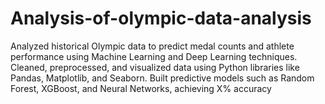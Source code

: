 # Analysis-of-olympic-data-analysis
Analyzed historical Olympic data to predict medal counts and athlete performance using Machine Learning and Deep Learning techniques. Cleaned, preprocessed, and visualized data using Python libraries like Pandas, Matplotlib, and Seaborn. Built predictive models such as Random Forest, XGBoost, and Neural Networks, achieving X% accuracy

